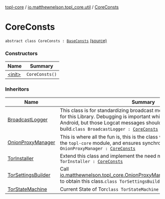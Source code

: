[topl-core](../../index.md) / [io.matthewnelson.topl_core.util](../index.md) / [CoreConsts](./index.md)

# CoreConsts

`abstract class CoreConsts : `[`BaseConsts`](../../..//topl-core-base/io.matthewnelson.topl_core_base/-base-consts/index.md) [(source)](https://github.com/05nelsonm/TorOnionProxyLibrary-Android/blob/master/topl-core/src/main/java/io/matthewnelson/topl_core/util/CoreConsts.kt#L72)

### Constructors

| Name | Summary |
|---|---|
| [&lt;init&gt;](-init-.md) | `CoreConsts()` |

### Inheritors

| Name | Summary |
|---|---|
| [BroadcastLogger](../../io.matthewnelson.topl_core.broadcaster/-broadcast-logger/index.md) | This class is for standardizing broadcast messages across all classes for this Library. Debugging is important while hacking on TOPL-Android, but those Logcat messages should **never** make it to a release build.`class BroadcastLogger : `[`CoreConsts`](./index.md) |
| [OnionProxyManager](../../io.matthewnelson.topl_core/-onion-proxy-manager/index.md) | This is where all the fun is, this is the class which acts as a gateway into the `topl-core` module, and ensures synchronicity is had.`class OnionProxyManager : `[`CoreConsts`](./index.md) |
| [TorInstaller](../-tor-installer/index.md) | Extend this class and implement the need methods.`abstract class TorInstaller : `[`CoreConsts`](./index.md) |
| [TorSettingsBuilder](../../io.matthewnelson.topl_core.settings/-tor-settings-builder/index.md) | Call [io.matthewnelson.topl_core.OnionProxyManager.getNewSettingsBuilder](../../io.matthewnelson.topl_core/-onion-proxy-manager/get-new-settings-builder.md) to obtain this class.`class TorSettingsBuilder : `[`CoreConsts`](./index.md) |
| [TorStateMachine](../../io.matthewnelson.topl_core.broadcaster/-tor-state-machine/index.md) | Current State of Tor`class TorStateMachine : `[`CoreConsts`](./index.md) |
